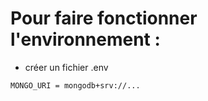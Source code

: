 # Pour faire fonctionner l'environnement :
- créer un fichier .env
```
MONGO_URI = mongodb+srv://...
```
